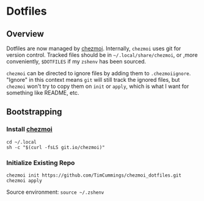 
# Dotfiles

## Overview

Dotfiles are now managed by [chezmoi](https://www.chezmoi.io/). Internally, `chezmoi` uses git for version control. Tracked files should be in `~/.local/share/chezmoi`, or ,more conveniently, `$DOTFILES` if my `zshenv` has been sourced.

`chezmoi` can be directed to ignore files by adding them to `.chezmoiignore`. "Ignore" in this context means `git` will still track the ignored files, but `chezmoi` won't try to copy them on `init` or `apply`, which is what I want for something like README, etc.

## Bootstrapping

### Install [chezmoi](https://www.chezmoi.io/)

```
cd ~/.local
sh -c "$(curl -fsLS git.io/chezmoi)"
```

### Initialize Existing Repo

```
chezmoi init https://github.com/TimCummings/chezmoi_dotfiles.git
chezmoi apply
```

Source environment: `source ~/.zshenv`
